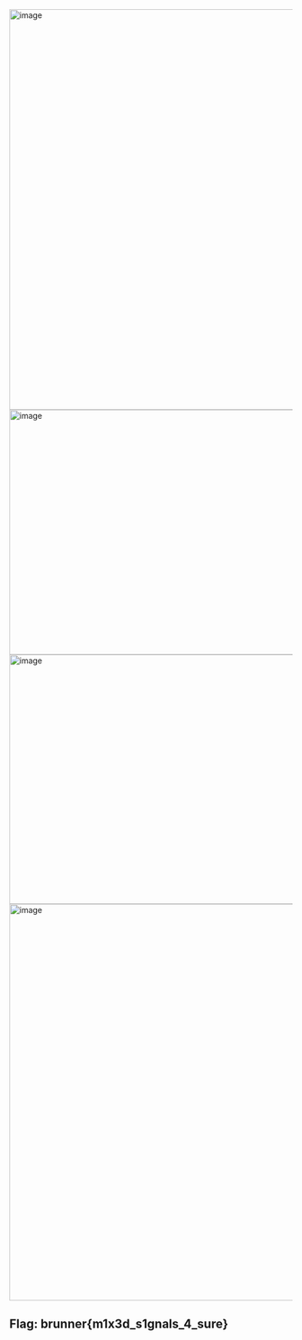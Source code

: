 <img width="584" height="713" alt="image" src="https://github.com/user-attachments/assets/90b9c1d3-de63-49b1-8490-8b669071ef24" />
<br>
<img width="644" height="436" alt="image" src="https://github.com/user-attachments/assets/e4dafdfc-5ff3-45ef-acac-a081ffd384a9" />
<br>
<img width="567" height="444" alt="image" src="https://github.com/user-attachments/assets/f614e5f3-5efd-4cde-8c24-63038df02df9" />
<br>
<img width="1919" height="706" alt="image" src="https://github.com/user-attachments/assets/43450bce-4c26-41f9-8c60-e38a7e60ed23" />

## Flag: brunner{m1x3d_s1gnals_4_sure}
